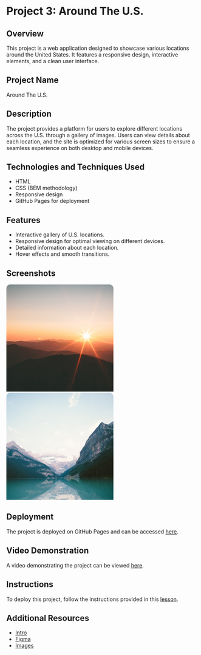 # Project 3: Around The U.S.

## Overview
This project is a web application designed to showcase various locations around the United States. It features a responsive design, interactive elements, and a clean user interface.

## Project Name
Around The U.S.

## Description
The project provides a platform for users to explore different locations across the U.S. through a gallery of images. Users can view details about each location, and the site is optimized for various screen sizes to ensure a seamless experience on both desktop and mobile devices.

## Technologies and Techniques Used
- HTML
- CSS (BEM methodology)
- Responsive design
- GitHub Pages for deployment

## Features
- Interactive gallery of U.S. locations.
- Responsive design for optimal viewing on different devices.
- Detailed information about each location.
- Hover effects and smooth transitions.

## Screenshots
![Bald-Mountains](images/bald-mountains.png)
![Lake-louise](images/lake-louise.png)

## Deployment
The project is deployed on GitHub Pages and can be accessed [here](https://github.com/neca09/se_project_aroundtheus.git).

## Video Demonstration
A video demonstrating the project can be viewed [here](https://link-to-your-video).

## Instructions
To deploy this project, follow the instructions provided in this [lesson](https://tripleten.com/trainer/web/lesson/5de5bb2f-93ca-419e-a0a0-10376b4712bc/?from=program).

## Additional Resources
- [Intro](#)
- [Figma](#)
- [Images](#)